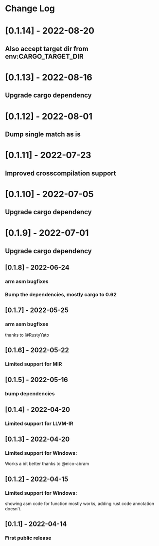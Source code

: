# Change Log

# [0.1.14] - 2022-08-20
## Also accept target dir from env:CARGO_TARGET_DIR

# [0.1.13] - 2022-08-16
## Upgrade cargo dependency

# [0.1.12] - 2022-08-01
## Dump single match as is

# [0.1.11] - 2022-07-23
## Improved crosscompilation support

# [0.1.10] - 2022-07-05
## Upgrade cargo dependency

# [0.1.9] - 2022-07-01
## Upgrade cargo dependency

## [0.1.8] - 2022-06-24
### arm asm bugfixes
### Bump the dependencies, mostly cargo to 0.62

## [0.1.7] - 2022-05-25
### arm asm bugfixes
thanks to @RustyYato

## [0.1.6] - 2022-05-22
### Limited support for MIR

## [0.1.5] - 2022-05-16
### bump dependencies

## [0.1.4] - 2022-04-20
### Limited support for LLVM-IR

## [0.1.3] - 2022-04-20
### Limited support for Windows:
Works a bit better thanks to @nico-abram

## [0.1.2] - 2022-04-15
### Limited support for Windows:
showing asm code for function mostly works, adding rust code annotation doesn't.

## [0.1.1] - 2022-04-14
### First public release

